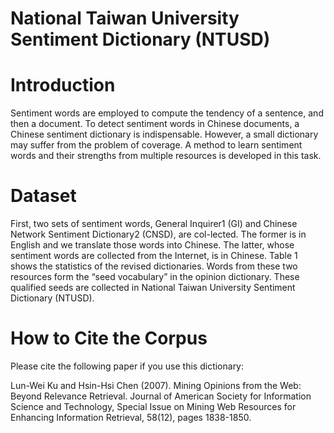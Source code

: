 # National Taiwan University Sentiment Dictionary (NTUSD)

# Introduction
Sentiment words are employed to compute the tendency of a sentence, and then a document. To detect sentiment words in Chinese documents, a Chinese sentiment dictionary is indispensable. However, a small dictionary may suffer from the problem of coverage. A method to learn sentiment words and their strengths from multiple resources is developed in this task.

# Dataset
First, two sets of sentiment words, General Inquirer1 (GI) and Chinese Network Sentiment Dictionary2 (CNSD), are col-lected. The former is in English and we translate those words into Chinese. The latter, whose sentiment words are collected from the Internet, is in Chinese. Table 1 shows the statistics of the revised dictionaries. Words from these two resources form the “seed vocabulary” in the opinion dictionary. These qualified seeds are collected in National Taiwan University Sentiment Dictionary (NTUSD).

# How to Cite the Corpus

Please cite the following paper if you use this dictionary: 

Lun-Wei Ku and Hsin-Hsi Chen (2007). Mining Opinions from the Web: Beyond Relevance Retrieval. Journal of American Society for Information Science and Technology, Special Issue on Mining Web Resources for Enhancing Information Retrieval, 58(12), pages 1838-1850.  

